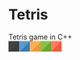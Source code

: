 # Tetris
Tetris game in C++ <br />
![alt text](https://github.com/reniasa/Tetris/blob/master/SFML/element.jpg)

